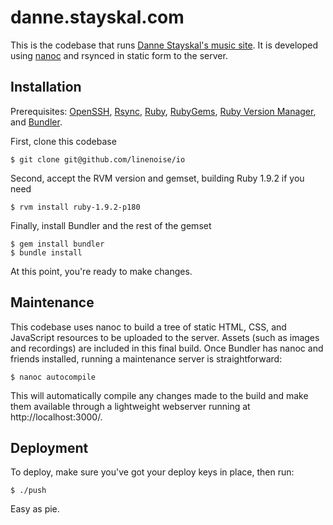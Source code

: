 danne.stayskal.com
=================

This is the codebase that runs [Danne Stayskal's music site](http://linenoise.io/). It is developed using [nanoc](http://nanoc.stoneship.org/) and rsynced in static form to the server.

Installation
------------

Prerequisites: [OpenSSH](http://www.openssh.com/), [Rsync](http://rsync.samba.org/), [Ruby](http://www.ruby-lang.org/), [RubyGems](http://rubygems.org/pages/download), [Ruby Version Manager](https://rvm.beginrescueend.com/), and [Bundler](http://gembundler.com/).

First, clone this codebase

	$ git clone git@github.com/linenoise/io

Second, accept the RVM version and gemset, building Ruby 1.9.2 if you need

	$ rvm install ruby-1.9.2-p180

Finally, install Bundler and the rest of the gemset

	$ gem install bundler
	$ bundle install

At this point, you're ready to make changes.

Maintenance
-----------

This codebase uses nanoc to build a tree of static HTML, CSS, and JavaScript resources to be uploaded to the server.  Assets (such as images and recordings) are included in this final build.  Once Bundler has nanoc and friends installed, running a maintenance server is straightforward:

	$ nanoc autocompile

This will automatically compile any changes made to the build and make them available through a lightweight webserver running at http://localhost:3000/.

Deployment
----------

To deploy, make sure you've got your deploy keys in place, then run:

	$ ./push

Easy as pie.

